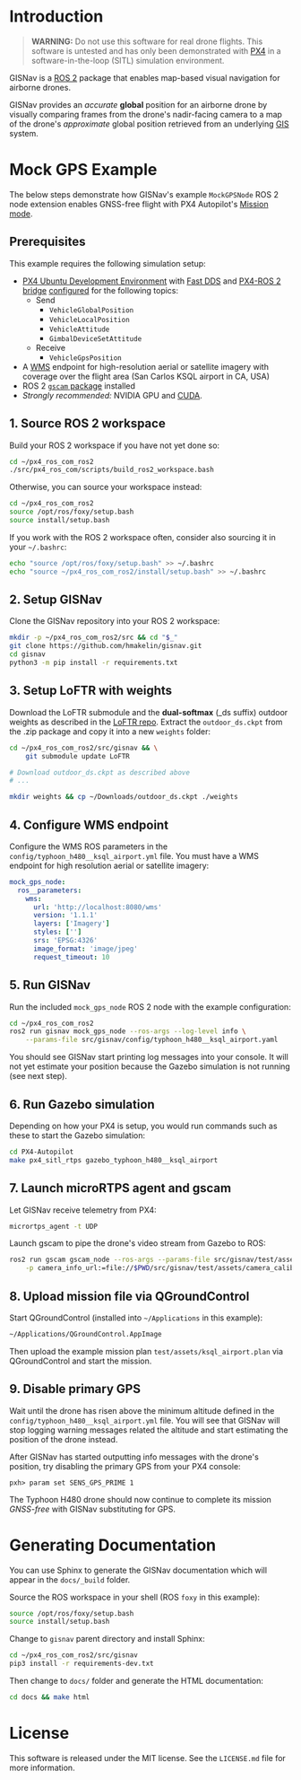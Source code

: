 # Introduction
> **WARNING:** Do not use this software for real drone flights. This software is untested and has only been demonstrated
> with [PX4](https://px4.io/) in a software-in-the-loop (SITL) simulation environment.

GISNav is a [ROS 2](https://docs.ros.org/) package that enables map-based visual navigation for airborne drones.

GISNav provides an *accurate* **global** position for an airborne drone by visually comparing frames from the drone's 
nadir-facing camera to a map of the drone's *approximate* global position retrieved from an underlying 
[GIS](https://en.wikipedia.org/wiki/Geographic_information_system) system.

# Mock GPS Example
The below steps demonstrate how GISNav's example `MockGPSNode` ROS 2 node extension enables GNSS-free flight with PX4 
Autopilot's [Mission mode](https://docs.px4.io/v1.12/en/flight_modes/mission.html).

## Prerequisites
This example requires the following simulation setup:
* [PX4 Ubuntu Development Environment](https://docs.px4.io/v1.12/en/dev_setup/dev_env_linux_ubuntu.html) with 
[Fast DDS](https://docs.px4.io/v1.12/en/dev_setup/fast-dds-installation.html>) and 
[PX4-ROS 2 bridge](https://docs.px4.io/v1.12/en/ros/ros2_comm.html) 
[configured](https://docs.px4.io/v1.12/en/middleware/micrortps.html#supported-uorb-messages) for the following topics:
  * Send
    * ``VehicleGlobalPosition``
    * ``VehicleLocalPosition``
    * ``VehicleAttitude``
    * ``GimbalDeviceSetAttitude``
  * Receive
    * ``VehicleGpsPosition``
* A [WMS](https://en.wikipedia.org/wiki/Web_Map_Service) endpoint for high-resolution aerial or satellite imagery with 
coverage over the flight area (San Carlos KSQL airport in CA, USA)
* ROS 2 [``gscam`` package](https://index.ros.org/r/gscam/) installed
* *Strongly recommended:* NVIDIA GPU and [CUDA](https://developer.nvidia.com/cuda-toolkit).

## 1. Source ROS 2 workspace
Build your ROS 2 workspace if you have not yet done so:
```bash
cd ~/px4_ros_com_ros2
./src/px4_ros_com/scripts/build_ros2_workspace.bash
```

Otherwise, you can source your workspace instead:
```bash
cd ~/px4_ros_com_ros2
source /opt/ros/foxy/setup.bash
source install/setup.bash
```

If you work with the ROS 2 workspace often, consider also sourcing it in your `~/.bashrc`:
```bash
echo "source /opt/ros/foxy/setup.bash" >> ~/.bashrc
echo "source ~/px4_ros_com_ros2/install/setup.bash" >> ~/.bashrc
```

## 2. Setup GISNav
Clone the GISNav repository into your ROS 2 workspace:
```bash
mkdir -p ~/px4_ros_com_ros2/src && cd "$_"
git clone https://github.com/hmakelin/gisnav.git
cd gisnav
python3 -m pip install -r requirements.txt
```

## 3. Setup LoFTR with weights
Download the LoFTR submodule and the **dual-softmax** (_ds suffix) outdoor weights as described in the 
[LoFTR repo](https://github.com/zju3dv/LoFTR). Extract the `outdoor_ds.ckpt` from the .zip package and copy it into a 
new `weights` folder:
```bash
cd ~/px4_ros_com_ros2/src/gisnav && \
    git submodule update LoFTR

# Download outdoor_ds.ckpt as described above
# ...

mkdir weights && cp ~/Downloads/outdoor_ds.ckpt ./weights
```

## 4. Configure WMS endpoint
Configure the WMS ROS parameters in the `config/typhoon_h480__ksql_airport.yml` file. You must have a WMS endpoint for 
high resolution aerial or satellite imagery:
```yaml
mock_gps_node:
  ros__parameters:
    wms:
      url: 'http://localhost:8080/wms'
      version: '1.1.1'
      layers: ['Imagery']
      styles: ['']
      srs: 'EPSG:4326'
      image_format: 'image/jpeg'
      request_timeout: 10
```

## 5. Run GISNav
Run the included ``mock_gps_node`` ROS 2 node with the example configuration:
```bash
cd ~/px4_ros_com_ros2
ros2 run gisnav mock_gps_node --ros-args --log-level info \
    --params-file src/gisnav/config/typhoon_h480__ksql_airport.yaml
```

You should see GISNav start printing log messages into your console. It will not yet estimate your position because the 
Gazebo simulation is not running (see next step).

## 6. Run Gazebo simulation
Depending on how your PX4 is setup, you would run commands such as these to start the Gazebo simulation:
```bash
cd PX4-Autopilot
make px4_sitl_rtps gazebo_typhoon_h480__ksql_airport
```

## 7. Launch microRTPS agent and gscam
Let GISNav receive telemetry from PX4:
```bash
micrortps_agent -t UDP
```

Launch gscam to pipe the drone's video stream from Gazebo to ROS:
```bash
ros2 run gscam gscam_node --ros-args --params-file src/gisnav/test/assets/gscam_params.yaml \
    -p camera_info_url:=file://$PWD/src/gisnav/test/assets/camera_calibration.yaml
```

## 8. Upload mission file via QGroundControl
Start QGroundControl (installed into `~/Applications` in this example):
```bash
~/Applications/QGroundControl.AppImage
```

Then upload the example mission plan ``test/assets/ksql_airport.plan`` via QGroundControl and start the mission.

## 9. Disable primary GPS
Wait until the drone has risen above the minimum altitude defined in the ``config/typhoon_h480__ksql_airport.yml`` 
file. You will see that GISNav will stop logging warning messages related the altitude and start estimating the 
position of the drone instead.

After GISNav has started outputting info messages with the drone's position, try disabling the primary GPS from your 
PX4 console:
```commandline
pxh> param set SENS_GPS_PRIME 1
```

The Typhoon H480 drone should now continue to complete its mission *GNSS-free* with GISNav substituting for GPS.


# Generating Documentation
You can use Sphinx to generate the GISNav documentation which will appear in the `docs/_build` folder.

Source the ROS workspace in your shell (ROS `foxy` in this example):
```bash
source /opt/ros/foxy/setup.bash
source install/setup.bash
```

Change to `gisnav` parent directory and install Sphinx:
```bash
cd ~/px4_ros_com_ros2/src/gisnav
pip3 install -r requirements-dev.txt
```

Then change to `docs/` folder and generate the HTML documentation:
```bash
cd docs && make html
```

# License
This software is released under the MIT license. See the `LICENSE.md` file for more information.